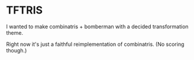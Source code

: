 # TFTRIS

I wanted to make combinatris + bomberman with a decided transformation theme.

Right now it's just a faithful reimplementation of combinatris. (No scoring though.)
